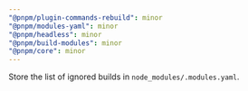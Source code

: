 ```yaml
---
"@pnpm/plugin-commands-rebuild": minor
"@pnpm/modules-yaml": minor
"@pnpm/headless": minor
"@pnpm/build-modules": minor
"@pnpm/core": minor
---
```


Store the list of ignored builds in `node_modules/.modules.yaml`.
